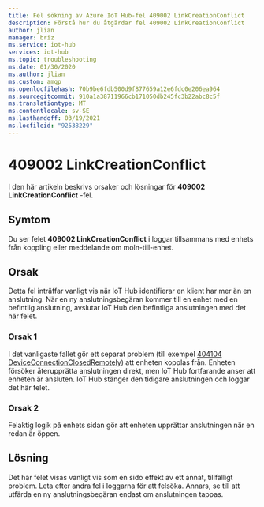 ```yaml
---
title: Fel sökning av Azure IoT Hub-fel 409002 LinkCreationConflict
description: Förstå hur du åtgärdar fel 409002 LinkCreationConflict
author: jlian
manager: briz
ms.service: iot-hub
services: iot-hub
ms.topic: troubleshooting
ms.date: 01/30/2020
ms.author: jlian
ms.custom: amqp
ms.openlocfilehash: 70b9be6fdb500d9f877659a12e6fdc0e206ea964
ms.sourcegitcommit: 910a1a38711966cb171050db245fc3b22abc8c5f
ms.translationtype: MT
ms.contentlocale: sv-SE
ms.lasthandoff: 03/19/2021
ms.locfileid: "92538229"
---
```

# <a name="409002-linkcreationconflict"></a>409002 LinkCreationConflict

I den här artikeln beskrivs orsaker och lösningar för **409002 LinkCreationConflict** -fel.

## <a name="symptoms"></a>Symtom

Du ser felet **409002 LinkCreationConflict** i loggar tillsammans med enhets från koppling eller meddelande om moln-till-enhet.

<!-- When using AMQP? -->

## <a name="cause"></a>Orsak

Detta fel inträffar vanligt vis när IoT Hub identifierar en klient har mer än en anslutning. När en ny anslutningsbegäran kommer till en enhet med en befintlig anslutning, avslutar IoT Hub den befintliga anslutningen med det här felet.

### <a name="cause-1"></a>Orsak 1

I det vanligaste fallet gör ett separat problem (till exempel [404104 DeviceConnectionClosedRemotely](iot-hub-troubleshoot-error-404104-deviceconnectionclosedremotely.md)) att enheten kopplas från. Enheten försöker återupprätta anslutningen direkt, men IoT Hub fortfarande anser att enheten är ansluten. IoT Hub stänger den tidigare anslutningen och loggar det här felet.

### <a name="cause-2"></a>Orsak 2

Felaktig logik på enhets sidan gör att enheten upprättar anslutningen när en redan är öppen.

## <a name="solution"></a>Lösning

Det här felet visas vanligt vis som en sido effekt av ett annat, tillfälligt problem. Leta efter andra fel i loggarna för att felsöka. Annars, se till att utfärda en ny anslutningsbegäran endast om anslutningen tappas.
